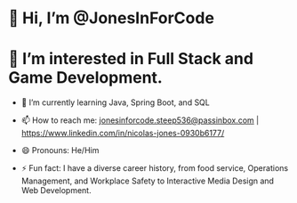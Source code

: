 # 👋 Hi, I’m @JonesInForCode
# 👀 I’m interested in Full Stack and Game Development.
- 🌱 I’m currently learning Java, Spring Boot, and SQL

- 📫 How to reach me: jonesinforcode.steep536@passinbox.com | https://www.linkedin.com/in/nicolas-jones-0930b6177/
- 😄 Pronouns: He/Him
- ⚡ Fun fact: I have a diverse career history, from food service, Operations Management, and Workplace Safety to Interactive Media Design and Web Development.

<!---
JonesInForCode/JonesInForCode is a ✨ special ✨ repository because its `README.md` (this file) appears on your GitHub profile.
You can click the Preview link to take a look at your changes.
--->
